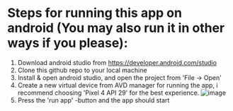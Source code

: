 # Steps for running this app on android (You may also run it in other ways if you please):
1. Download android studio from https://developer.android.com/studio
2. Clone this github repo to your local machine
3. Install & open android studio, and open the project from 'File -> Open'
4. Create a new virtual device from AVD manager for running the app, i recommend choosing 'Pixel 4 API 29' for the best experience. 
![image](https://user-images.githubusercontent.com/60295878/147826059-5a94d137-24f3-4e8c-94bf-83792185f59c.png)
5. Press the 'run app' -button and the app should start